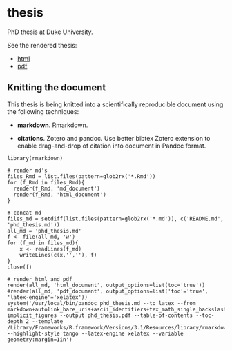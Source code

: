 thesis
======

PhD thesis at Duke University.

See the rendered thesis:

-   [html](http://htmlpreview.github.io/?https://raw.github.com/bbest/phd_thesis/phd_thesis.html)
-   [pdf](https://raw.githubusercontent.com/bbest/phd_thesis/master/phd_thesis.phd)

Knitting the document
---------------------

This thesis is being knitted into a scientifically reproducible document
using the following techniques:

-   **markdown**. Rmarkdown.

-   **citations**. Zotero and pandoc. Use better bibtex Zotero extension
    to enable drag-and-drop of citation into document in Pandoc format.

<!-- -->

    library(rmarkdown)

    # render md's
    files_Rmd = list.files(pattern=glob2rx('*.Rmd'))
    for (f_Rmd in files_Rmd){
      render(f_Rmd, 'md_document')
      render(f_Rmd, 'html_document')
    }

    # concat md
    files_md = setdiff(list.files(pattern=glob2rx('*.md')), c('README.md', 'phd_thesis.md'))
    all_md = 'phd_thesis.md'
    f <- file(all_md, 'w') 
    for (f_md in files_md){ 
        x <- readLines(f_md) 
        writeLines(c(x,'',''), f)
    } 
    close(f)

    # render html and pdf
    render(all_md, 'html_document', output_options=list(toc='true'))
    #render(all_md, 'pdf_document', output_options=list('toc'='true', 'latex-engine'='xelatex'))
    system('/usr/local/bin/pandoc phd_thesis.md --to latex --from markdown+autolink_bare_uris+ascii_identifiers+tex_math_single_backslash-implicit_figures --output phd_thesis.pdf --table-of-contents --toc-depth 2 --template /Library/Frameworks/R.framework/Versions/3.1/Resources/library/rmarkdown/rmd/latex/default.tex --highlight-style tango --latex-engine xelatex --variable geometry:margin=1in')
